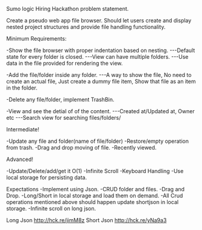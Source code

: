 Sumo logic Hiring Hackathon problem statement.

Create a pseudo web app file browser. Should let users create and display nested project structures and provide file handling functionality.

Minimum Requirements:

-Show the file browser with proper indentation based on nesting. 
---Default state for every folder is closed.
---View can have multiple folders.
---Use data in the file provided for rendering the view.

-Add the file/folder inside any folder. 
---A way to show the file, No need to create an actual file, Just create a dummy file item, Show that file as an item in the folder.

-Delete any file/folder, implement TrashBin.

-View and see the detial of of the content.
---Created at/Updated at, Owner etc
---Search view for searching files/folders/


Intermediate!

-Update any file and folder(name of file/folder)
-Restore/empty operation from trash.
-Drag and drop moving of file. 
-Recently viewed.	


Advanced!

-Update/Delete/add/get it O(1)
-Infinite Scroll
-Keyboard Handling
-Use local storage for persisting data.


Expectations
-Implement using Json.
-CRUD folder and files.
-Drag and Drop.
-Long/Short in local storage and load them on demand.
-All Crud operations mentioned above should happen update shortjson in local storage.
-Infinite scroll on long json.

Long Json
http://hck.re/jimM8z
Short Json
http://hck.re/yNa9a3